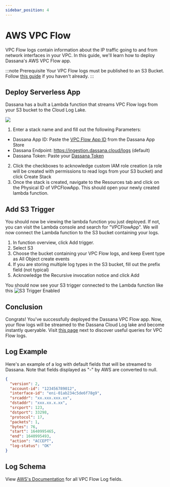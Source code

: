 ```yaml
---
sidebar_position: 4
---
```


# AWS VPC Flow

VPC Flow logs contain information about the IP traffic going to and from network interfaces in your VPC. In this guide, we'll learn how to deploy Dassana's AWS VPC Flow app.

:::note Prerequisite
Your VPC Flow logs must be published to an S3 Bucket. Follow [this guide](https://docs.aws.amazon.com/vpc/latest/userguide/flow-logs-s3.html#flow-logs-s3-create-flow-log) if you haven't already.
:::

## Deploy Serverless App
Dassana has a built a Lambda function that streams VPC Flow logs from your S3 bucket to the Cloud Log Lake.

[![](https://cdn.rawgit.com/buildkite/cloudformation-launch-stack-button-svg/master/launch-stack.svg)](https://console.aws.amazon.com/cloudformation/home?region=us-east-1#/stacks/create/review?templateURL=https://dassana-native-apps.s3.amazonaws.com/vpc-flow-s3/packaged-template.yaml)
1. Enter a stack name and and fill out the following Parameters:
  - Dassana App ID: Paste the [VPC Flow App ID](https://console.dassana.dev/appStore/app/aws_cloudtrail) from the Dassana App Store
  - Dassana Endpoint: https://ingestion.dassana.cloud/logs (default)
  - Dassana Token: Paste your [Dassana Token](https://console.dassana.dev/appStore?page=tokens)
2. Click the checkboxes to acknowledge custom IAM role creation (a role will be created with permissions to read logs from your S3 bucket) and click Create Stack
3. Once the stack is created, navigate to the Resources tab and click on the Physical ID of VPCFlowApp. This should open your newly created lambda function.

## Add S3 Trigger

You should now be viewing the lambda function you just deployed. If not, you can visit the Lambda console and search for "VPCFlowApp". We will now connect the Lambda function to the S3 bucket containing your logs.

1. In function overview, click Add trigger.
2. Select S3
3. Choose the bucket containing your VPC Flow logs, and keep Event type as All Object create events
4. If you are storing multiple log types in the S3 bucket, fill out the prefix field (not typical)
5. Acknowledge the Recursive invocation notice and click Add

You should now see your S3 trigger connected to the Lambda function like this
![S3 Trigger Enabled](/img/vpc-flow-s3/s3-trigger-enabled.png)

## Conclusion
Congrats! You've successfully deployed the Dassana VPC Flow app. Now, your flow logs will be streamed to the Dassana Cloud Log lake and become instantly queryable. Visit [this page](https://docs.dassana.io) next to discover useful queries for VPC Flow logs.

## Log Example
Here's an example of a log with default fields that will be streamed to Dassana. Note that fields displayed as "-" by AWS are converted to null. 
```json
{
  "version": 2,
  "account-id": "123456789012",
  "interface-id": "eni-01ab234c5de6f78g9",
  "srcaddr": "xx.xxx.xxx.xx",
  "dstaddr": "xxx.xx.x.xx",
  "srcport": 123,
  "dstport": 33298,
  "protocol": 17,
  "packets": 1,
  "bytes": 76,
  "start": 1640995465,
  "end": 1640995493,
  "action": "ACCEPT",
  "log-status": "OK"
}
```

## Log Schema
View [AWS's Documentation](https://docs.aws.amazon.com/vpc/latest/userguide/flow-logs.html#flow-logs-fields) for all VPC Flow Log fields.

